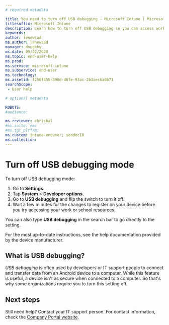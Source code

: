 ```yaml
---
# required metadata

title: You need to turn off USB debugging - Microsoft Intune | Microsoft Docs
titlesuffix: Microsoft Intune
description: Learn how to turn off USB debugging so you can access work or school apps.
keywords:
author: lenewsad
ms.author: lanewsad
manager: dougeby
ms.date: 09/22/2020
ms.topic: end-user-help
ms.prod:
ms.service: microsoft-intune
ms.subservice: end-user
ms.technology:
ms.assetid: f250f455-898d-46fe-93ac-2b3aec6a0b71
searchScope:
 - User help

# optional metadata

ROBOTS:  
#audience:

ms.reviewer: chrisbal
#ms.suite: ems
#ms.tgt_pltfrm:
ms.custom: intune-enduser; seodec18
ms.collection: 
---
```


# Turn off USB debugging mode 

To turn off USB debugging mode:  
1. Go to **Settings**.
2. Tap **System** > **Developer options**. 
2. Go to **USB debugging** and flip the switch to turn it off. 
3. Wait a few minutes for the changes to register on your device before you try accessing your work or school resources.  

You can also type **USB debugging** in the search bar to go directly to the setting.  

For the most up-to-date instructions, see the help documentation provided by the device manufacturer.  

## What is USB debugging?  

_USB debugging_ is often used by developers or IT support people to connect and transfer data from an Android device to a computer. While this feature is useful, a device isn't as secure when connected to a computer. So that's why some organizations require you to turn this setting off.  

## Next steps  
Still need help? Contact your IT support person. For contact information, check the [Company Portal website](https://go.microsoft.com/fwlink/?linkid=2010980).
